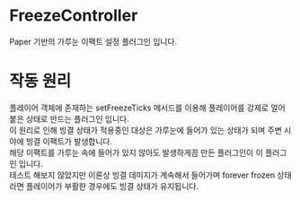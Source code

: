 # FreezeController
Paper 기반의 가루눈 이팩트 설정 플러그인 입니다.
# 작동 원리
플레이어 객체에 존재하는 setFreezeTicks 메서드를 이용해 플레이어를 강제로 얼어붙은 상태로 만드는 플러그인 입니다.</br>
이 원리로 인해 빙결 상태가 적용중인 대상은 가루눈에 들어가 있는 상태가 되며 주변 시야에 빙결 이팩트가 발생합니다.</br>
해당 이팩트를 가루눈 속에 들어가 있지 않아도 발생하게끔 만든 플러그인이 이 플러그인 입니다.</br>
테스트 해보지 않았지만 이론상 빙결 데미지가 계속해서 들어가며 forever frozen 상태라면 플레이어가 부활한 경우에도 빙결 상태가 유지됩니다.</br> 
